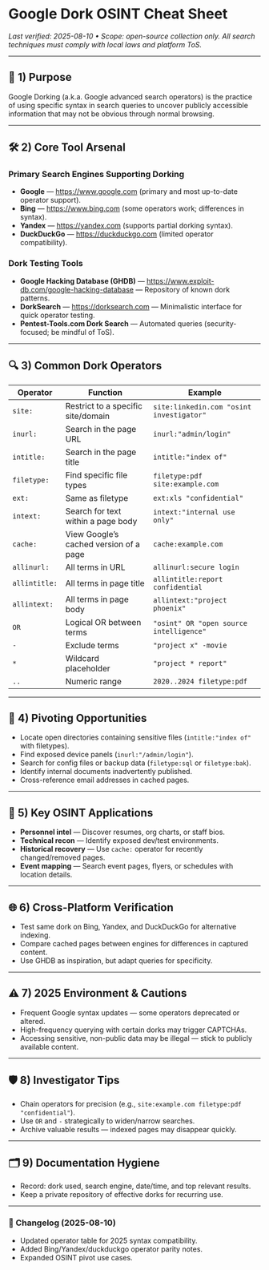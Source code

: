 # Google Dork OSINT Cheat Sheet
_Last verified: 2025-08-10 • Scope: open-source collection only. All search techniques must comply with local laws and platform ToS._

---

## 🎯 1) Purpose
Google Dorking (a.k.a. Google advanced search operators) is the practice of using specific syntax in search queries to uncover publicly accessible information that may not be obvious through normal browsing.

---

## 🛠 2) Core Tool Arsenal

### Primary Search Engines Supporting Dorking
- **Google** — https://www.google.com (primary and most up-to-date operator support).  
- **Bing** — https://www.bing.com (some operators work; differences in syntax).  
- **Yandex** — https://yandex.com (supports partial dorking syntax).  
- **DuckDuckGo** — https://duckduckgo.com (limited operator compatibility).

### Dork Testing Tools
- **Google Hacking Database (GHDB)** — https://www.exploit-db.com/google-hacking-database — Repository of known dork patterns.  
- **DorkSearch** — https://dorksearch.com — Minimalistic interface for quick operator testing.  
- **Pentest-Tools.com Dork Search** — Automated queries (security-focused; be mindful of ToS).

---

## 🔍 3) Common Dork Operators

| Operator | Function | Example |
|----------|----------|---------|
| `site:` | Restrict to a specific site/domain | `site:linkedin.com "osint investigator"` |
| `inurl:` | Search in the page URL | `inurl:"admin/login"` |
| `intitle:` | Search in the page title | `intitle:"index of"` |
| `filetype:` | Find specific file types | `filetype:pdf site:example.com` |
| `ext:` | Same as filetype | `ext:xls "confidential"` |
| `intext:` | Search for text within a page body | `intext:"internal use only"` |
| `cache:` | View Google’s cached version of a page | `cache:example.com` |
| `allinurl:` | All terms in URL | `allinurl:secure login` |
| `allintitle:` | All terms in page title | `allintitle:report confidential` |
| `allintext:` | All terms in page body | `allintext:"project phoenix"` |
| `OR` | Logical OR between terms | `"osint" OR "open source intelligence"` |
| `-` | Exclude terms | `"project x" -movie` |
| `*` | Wildcard placeholder | `"project * report"` |
| `..` | Numeric range | `2020..2024 filetype:pdf` |

---

## 🧩 4) Pivoting Opportunities
- Locate open directories containing sensitive files (`intitle:"index of"` with filetypes).  
- Find exposed device panels (`inurl:"/admin/login"`).  
- Search for config files or backup data (`filetype:sql` or `filetype:bak`).  
- Identify internal documents inadvertently published.  
- Cross-reference email addresses in cached pages.

---

## 📌 5) Key OSINT Applications
- **Personnel intel** — Discover resumes, org charts, or staff bios.  
- **Technical recon** — Identify exposed dev/test environments.  
- **Historical recovery** — Use `cache:` operator for recently changed/removed pages.  
- **Event mapping** — Search event pages, flyers, or schedules with location details.

---

## 🌐 6) Cross-Platform Verification
- Test same dork on Bing, Yandex, and DuckDuckGo for alternative indexing.  
- Compare cached pages between engines for differences in captured content.  
- Use GHDB as inspiration, but adapt queries for specificity.

---

## ⚠️ 7) 2025 Environment & Cautions
- Frequent Google syntax updates — some operators deprecated or altered.  
- High-frequency querying with certain dorks may trigger CAPTCHAs.  
- Accessing sensitive, non-public data may be illegal — stick to publicly available content.

---

## 🛡 8) Investigator Tips
- Chain operators for precision (e.g., `site:example.com filetype:pdf "confidential"`).  
- Use `OR` and `-` strategically to widen/narrow searches.  
- Archive valuable results — indexed pages may disappear quickly.

---

## 🗂 9) Documentation Hygiene
- Record: dork used, search engine, date/time, and top relevant results.  
- Keep a private repository of effective dorks for recurring use.

---

### 📜 Changelog (2025-08-10)
- Updated operator table for 2025 syntax compatibility.  
- Added Bing/Yandex/duckduckgo operator parity notes.  
- Expanded OSINT pivot use cases.
